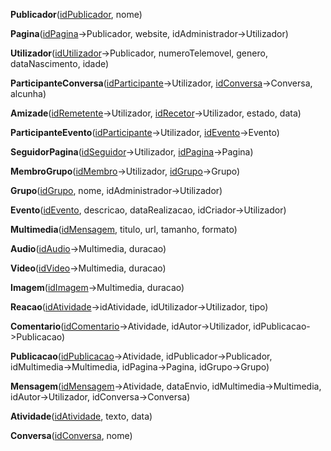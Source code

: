 **Publicador**(<u>idPublicador</u>, nome)  

**Pagina**(<u>idPagina</u>->Publicador, website, idAdministrador->Utilizador)  

**Utilizador**(<u>idUtilizador</u>->Publicador, numeroTelemovel, genero, dataNascimento, idade)  

**ParticipanteConversa**(<u>idParticipante</u>->Utilizador, <u>idConversa</u>->Conversa, alcunha)

**Amizade**(<u>idRemetente</u>->Utilizador, <u>idRecetor</u>->Utilizador, estado, data)

**ParticipanteEvento**(<u>idParticipante</u>->Utilizador, <u>idEvento</u>->Evento)

**SeguidorPagina**(<u>idSeguidor</u>->Utilizador, <u>idPagina</u>->Pagina)

**MembroGrupo**(<u>idMembro</u>->Utilizador, <u>idGrupo</u>->Grupo)

**Grupo**(<u>idGrupo</u>, nome, idAdministrador->Utilizador)  

**Evento**(<u>idEvento</u>, descricao, dataRealizacao, idCriador->Utilizador)  

**Multimedia**(<u>idMensagem</u>, titulo, url, tamanho, formato)  

**Audio**(<u>idAudio</u>->Multimedia, duracao)

**Video**(<u>idVideo</u>->Multimedia, duracao)

**Imagem**(<u>idImagem</u>->Multimedia, duracao)

**Reacao**(<u>idAtividade</u>->idAtividade, idUtilizador->Utilizador, tipo)

**Comentario**(<u>idComentario</u>->Atividade, idAutor->Utilizador, idPublicacao->Publicacao)

**Publicacao**(<u>idPublicacao</u>->Atividade, idPublicador->Publicador, idMultimedia->Multimedia, idPagina->Pagina, idGrupo->Grupo) 

**Mensagem**(<u>idMensagem</u>->Atividade, dataEnvio, idMultimedia->Multimedia, idAutor->Utilizador, idConversa->Conversa)  

**Atividade**(<u>idAtividade</u>, texto, data)  

**Conversa**(<u>idConversa</u>, nome)  
